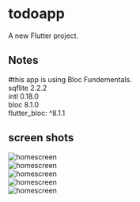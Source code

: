# todoapp

A new Flutter project.

## Notes
#this app is using Bloc Fundementals.<br />
sqflite 2.2.2<br />
intl 0.18.0<br />
bloc 8.1.0<br />
flutter_bloc: ^8.1.1<br />

## screen shots
![homescreen](https://live.staticflickr.com/65535/52609860295_a06f3ab63b_c.jpg)
<br />
![homescreen](https://live.staticflickr.com/65535/52609438271_7f212c17eb_c.jpg) <br />
![homescreen](https://live.staticflickr.com/65535/52609860265_ff88099504_c.jpg)<br /> 
![homescreen](https://live.staticflickr.com/65535/52609931328_fc52d1193f_c.jpg)<br /> 
![homescreen](https://live.staticflickr.com/65535/52608937982_e78110f5bc_c.jpg)
